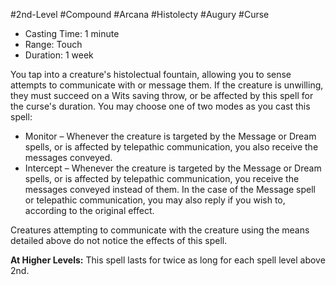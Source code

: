 #2nd-Level #Compound #Arcana #Histolecty #Augury #Curse
 
- Casting Time: 1 minute
- Range: Touch
- Duration: 1 week
 
You tap into a creature's histolectual fountain, allowing you to sense attempts to communicate with or message them. If the creature is unwilling, they must succeed on a Wits saving throw, or be affected by this spell for the curse's duration. You may choose one of two modes as you cast this spell:

- Monitor – Whenever the creature is targeted by the Message or Dream spells, or is affected by telepathic communication, you also receive the messages conveyed.
- Intercept – Whenever the creature is targeted by the Message or Dream spells, or is affected by telepathic communication, you receive the messages conveyed instead of them. In the case of the Message spell or telepathic communication, you may also reply if you wish to, according to the original effect.

Creatures attempting to communicate with the creature using the means detailed above do not notice the effects of this spell.
 
**At Higher Levels:** This spell lasts for twice as long for each spell level above 2nd.